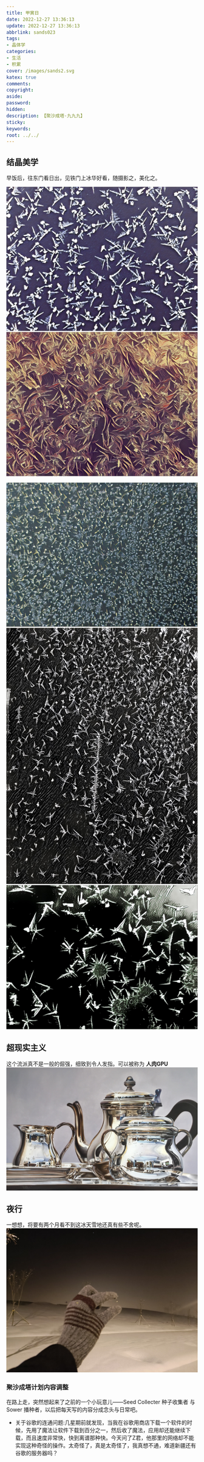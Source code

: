 ```yaml
---
title: 甲寅日
date: 2022-12-27 13:36:13
update: 2022-12-27 13:36:13
abbrlink: sands023
tags:
- 晶体学
categories:
- 生活
- 积累
cover: /images/sands2.svg
katex: true
comments:
copyright:
aside: 
password:
hidden:
description: 【聚沙成塔·九九九】 
sticky: 
keywords:
root: ../../
---
```


## 结晶美学
早饭后，往东门看日出，见铁门上冰华好看，随摄影之，美化之。

![](../../../images/20221012/IMG_20221227_120258048_Gothic.jpg)
![](../../../images/20221012/IMG_20221227_160104032_Mononoke.jpg)

![](../../../images/20221012/IMG_20221227_160233382_Thota%20Vaikuntam.jpg)
![](../../../images/20221012/IMG_20221227_160717822_Light%20summer%20reading.jpg)
![](../../../images/20221012/IMG_20221227_160350791_Heisenberg.jpg)
## 超现实主义
这个流派真不是一般的倔强，细致到令人发指。可以被称为 **人肉GPU**
![](../../../images/20221012/La%20hora%20del%20te.jpg)
## 夜行
一想想，将要有两个月看不到这冰天雪地还真有些不舍呢。
![](../../../images/20221012/IMG_20221227_223905.jpg)
### 聚沙成塔计划内容调整
在路上走，突然想起来了之前的一个小玩意儿——Seed Collecter 种子收集者 与 Sower 播种者，以后把每天写的内容分成念头与日常吧。
- 关于谷歌的连通问题:几星期前就发现，当我在谷歌用商店下载一个软件的时候，先用了魔法让软件下载到百分之一，然后收了魔法，应用却还能继续下载，而且速度非常快，快到离谱那种快。今天问了Z君，他那里的网络却不能实现这种奇怪的操作。太奇怪了，真是太奇怪了，我真想不通，难道新疆还有谷歌的服务器吗？
